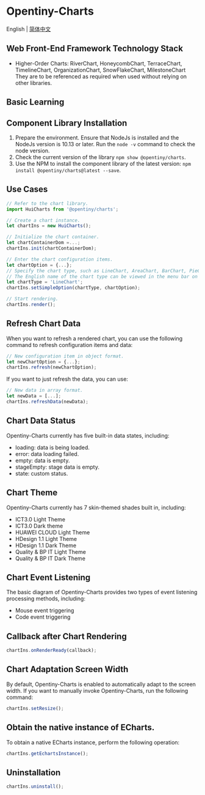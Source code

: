 # Opentiny-Charts
English | [简体中文](README.zh-CN.md)

## Web Front-End Framework Technology Stack

- Higher-Order Charts: RiverChart, HoneycombChart, TerraceChart, TimelineChart, OrganizationChart, SnowFlakeChart, MilestoneChart 
They are to be referenced as required when used without relying on other libraries.

## Basic Learning

## Component Library Installation

1. Prepare the environment. Ensure that NodeJs is installed and the NodeJs version is 10.13 or later. Run the `node -v` command to check the node version.
2. Check the current version of the library `npm show @opentiny/charts`.
3. Use the NPM to install the component library of the latest version: `npm install @opentiny/charts@latest --save`.


## Use Cases

```javascript
// Refer to the chart library.
import HuiCharts from '@opentiny/charts';

// Create a chart instance.
let chartIns = new HuiCharts();

// Initialize the chart container.
let chartContainerDom =...;
chartIns.init(chartContainerDom);

// Enter the chart configuration items.
let chartOption = {...};
// Specify the chart type, such as LineChart, AreaChart, BarChart, PieChart, GaugeChart, RadarChart, ProcessChart, and BubbleChart.
// The English name of the chart type can be viewed in the menu bar on the left of the document.
let chartType = 'LineChart';
chartIns.setSimpleOption(chartType, chartOption);

// Start rendering.
chartIns.render();
```

## Refresh Chart Data
When you want to refresh a rendered chart, you can use the following command to refresh configuration items and data:
```javascript
// New configuration item in object format.
let newChartOption = {...};
chartIns.refresh(newChartOption);
```
If you want to just refresh the data, you can use:
```javascript
// New data in array format.
let newData = [...];
chartIns.refreshData(newData);
```

## Chart Data Status
Opentiny-Charts currently has five built-in data states, including:
- loading: data is being loaded.
- error: data loading failed.
- empty: data is empty.
- stageEmpty: stage data is empty.
- state: custom status.

## Chart Theme
Opentiny-Charts currently has 7 skin-themed shades built in, including:
- ICT3.0 Light Theme
- ICT3.0 Dark theme
- HUAWEI CLOUD Light Theme
- HDesign 1.1 Light Theme
- HDesign 1.1 Dark Theme
- Quality & BP IT Light Theme
- Quality & BP IT Dark Theme


## Chart Event Listening
The basic diagram of Opentiny-Charts provides two types of event listening processing methods, including:
- Mouse event triggering
- Code event triggering


## Callback after Chart Rendering
```javascript
chartIns.onRenderReady(callback);
```

## Chart Adaptation Screen Width
By default, Opentiny-Charts is enabled to automatically adapt to the screen width. If you want to manually invoke Opentiny-Charts, run the following command:
```javascript
chartIns.setResize();
```

## Obtain the native instance of ECharts.
To obtain a native ECharts instance, perform the following operation:
```javascript
chartIns.getEchartsInstance();
```

## Uninstallation
```javascript
chartIns.uninstall();
```
